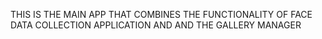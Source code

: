 THIS IS THE MAIN APP THAT COMBINES THE FUNCTIONALITY OF FACE DATA COLLECTION APPLICATION AND AND THE GALLERY MANAGER
